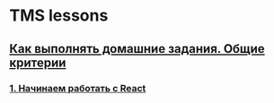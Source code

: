 # TMS lessons

## [Как выполнять домашние задания. Общие критерии](./homework-guidelines.md)

### [1. Начинаем работать с React]()
